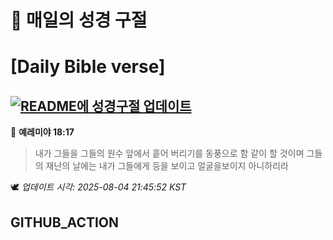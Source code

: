 # 🙏 매일의 성경 구절
# [Daily Bible verse]
## [![README에 성경구절 업데이트](https://github.com/DONGSUKA/first_test/actions/workflows/update-readme-bible.yml/badge.svg)](https://github.com/DONGSUKA/first_test/actions/workflows/update-readme-bible.yml)
<!-- START_BIBLE_VERSE -->
📖 **예레미야 18:17**
> 내가 그들을 그들의 원수 앞에서 흩어 버리기를 동풍으로 함 같이 할 것이며 그들의 재난의 날에는 내가 그들에게 등을 보이고 얼굴을보이지 아니하리라

🕊️ _업데이트 시각: 2025-08-04 21:45:52 KST_
  <!-- END_BIBLE_VERSE -->
## GITHUB_ACTION
